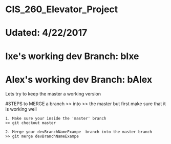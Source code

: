 # CIS_260_Elevator_Project  
# Udated:  4/22/2017

# Ixe's working dev Branch: bIxe
# Alex's working dev Branch: bAlex



Lets try to keep the master a working version

#STEPS to MERGE a branch >> into >> the master
but first make sure that it is working well

	1. Make sure your inside the 'master' branch
	>> git checkout master
	
	2. Merge your devBranchNameExampe  branch into the master branch
	>> git merge devBranchNameExampe 

	
